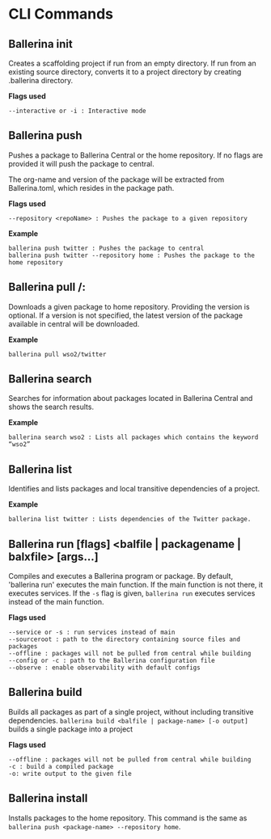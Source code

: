 # CLI Commands

## Ballerina init

Creates a scaffolding project if run from an empty directory. If run from an existing source directory, converts it to a project directory by creating .ballerina directory.
 
**Flags used**
```
--interactive or -i : Interactive mode
```

## Ballerina push <package-name>
Pushes a package to Ballerina Central or the home repository. If no flags are provided it will push the package to central. 

The org-name and version of the package will be extracted from Ballerina.toml, which resides in the package path.

**Flags used**
```
--repository <repoName> : Pushes the package to a given repository
```

**Example**
```
ballerina push twitter : Pushes the package to central
ballerina push twitter --repository home : Pushes the package to the home repository		
```

## Ballerina pull <org-name>/<package-name>: <version>

Downloads a given package to home repository. Providing the version is optional. If a version is not specified, the latest version of the package available in central will be downloaded. 

**Example**
```
ballerina pull wso2/twitter
```

## Ballerina search <text>

Searches for information about packages located in Ballerina Central and shows the search results. 

**Example**
```
ballerina search wso2 : Lists all packages which contains the keyword “wso2”	    
```

## Ballerina list 

Identifies and lists packages and local transitive dependencies of a project. 

**Example**
```
ballerina list twitter : Lists dependencies of the Twitter package.
```

## Ballerina run [flags] <balfile | packagename | balxfile> [args...]

Compiles and executes a Ballerina program or package. By default, 'ballerina run' executes the main function. If the main function is not there, it executes services. If the `-s` flag is given, `ballerina run` executes services instead of the main function.

**Flags used**
```
--service or -s : run services instead of main
--sourceroot : path to the directory containing source files and packages
--offline : packages will not be pulled from central while building
--config or -c : path to the Ballerina configuration file
--observe : enable observability with default configs
```

## Ballerina build

Builds all packages as part of a single project, without including transitive dependencies. `ballerina build <balfile | package-name> [-o output]` builds a single package into a project

**Flags used**
```
--offline : packages will not be pulled from central while building
-c : build a compiled package
-o: write output to the given file
```

## Ballerina install 

Installs packages to the home repository. This command is the same as `ballerina push <package-name> --repository home`. 
